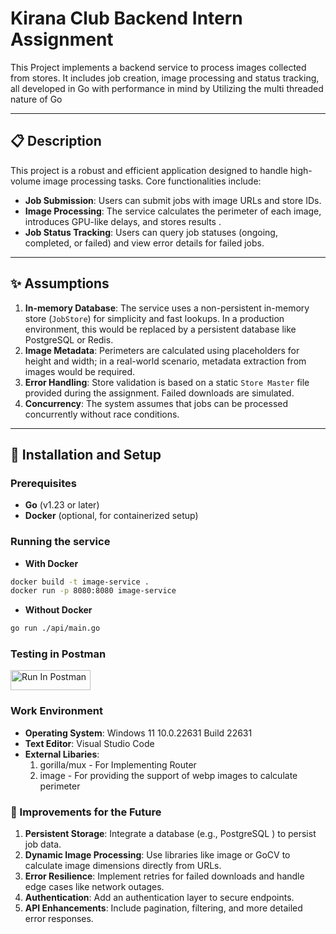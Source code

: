 # Kirana Club Backend Intern Assignment

This Project implements a backend service to process images collected from stores. It includes job creation, image processing and status tracking, all developed in Go with performance in mind by Utilizing the multi threaded nature of Go

---

## 📋 Description

This project is a robust and efficient application designed to handle high-volume image processing tasks. Core functionalities include:

- **Job Submission**: Users can submit jobs with image URLs and store IDs.
- **Image Processing**: The service calculates the perimeter of each image, introduces GPU-like delays, and stores results .
- **Job Status Tracking**: Users can query job statuses (ongoing, completed, or failed) and view error details for failed jobs.

---

## ✨ Assumptions

1. **In-memory Database**: The service uses a non-persistent in-memory store (`JobStore`) for simplicity and fast lookups. In a production environment, this would be replaced by a persistent database like PostgreSQL or Redis.
2. **Image Metadata**: Perimeters are calculated using placeholders for height and width; in a real-world scenario, metadata extraction from images would be required.
3. **Error Handling**: Store validation is based on a static `Store Master` file provided during the assignment. Failed downloads are simulated.
4. **Concurrency**: The system assumes that jobs can be processed concurrently without race conditions.

---

## 🚀 Installation and Setup

### Prerequisites

- **Go** (v1.23 or later)
- **Docker** (optional, for containerized setup)

### Running the service

- **With Docker** 
```bash
docker build -t image-service .
docker run -p 8080:8080 image-service
```

- **Without Docker**
```bash
go run ./api/main.go
```

### Testing in Postman

[<img src="https://run.pstmn.io/button.svg" alt="Run In Postman" style="width: 128px; height: 32px;">](https://app.getpostman.com/run-collection/18156360-ae55516c-de87-4763-81c8-bcca4ba338a2?action=collection%2Ffork&source=rip_markdown&collection-url=entityId%3D18156360-ae55516c-de87-4763-81c8-bcca4ba338a2%26entityType%3Dcollection%26workspaceId%3D14f44b01-f4f5-4cb2-808b-5eda8893429f)

### Work Environment

- **Operating System**: Windows 11 10.0.22631 Build 22631
- **Text Editor**: Visual Studio Code
- **External Libaries**: 
    1. gorilla/mux - For Implementing Router
    2. image - For providing the support of webp images to calculate perimeter

### 🔧 Improvements for the Future

1. **Persistent Storage**: Integrate a database (e.g., PostgreSQL ) to persist job data.
2. **Dynamic Image Processing**: Use libraries like image or GoCV to calculate image dimensions directly from URLs.
3. **Error Resilience**: Implement retries for failed downloads and handle edge cases like network outages.
4. **Authentication**: Add an authentication layer to secure endpoints.
5. **API Enhancements**: Include pagination, filtering, and more detailed error responses.